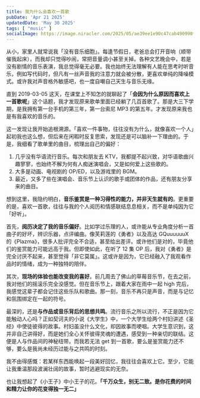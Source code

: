 ```yaml
---
title: 我为什么会喜欢一首歌
pubDate: 'Apr 21 2025'
updatedDate: 'May 30 2025'
tags: [ "music" ]
socialImage: https://image.niracler.com/2025/05/ae39ee1e90c47cab490990fa54a01537.png
---
```


从小，家里人就常说我「没有音乐细胞」。每逢节假日，老爸总会打开音响（顺带催我起床），而我却只觉得吵闹，常把音量调小甚至关掉。各种文艺晚会中，若是没有剧情的音乐表演，我总觉得毫无必要。我也始终无法理解有人能在思考时听音乐，例如写代码时，但凡有一丝声音我的注意力就会被分散，更喜欢单纯的降噪模式。或许我对声音格外敏感吧，也一度自嘲自己天生与音乐无缘。

直到 2019-03-05 这天，在课堂上不知怎的就聊起了「**会因为什么原因而喜欢上一首歌呢**」这个话题，我才发现原来歌单里面已经躺了几百首歌了。那是大三下学期，是我拥有第一台手机的第三年，第一台索尼 MP3 的第五年。才发现原来我也是有我喜欢的音乐的。

这一发现让我开始追根溯源。「喜欢一件事物，往往没有为什么，就像喜欢一个人」起初我也这么想，但后来在闲暇时反复思索，发现还是可以脑补一下理由的。于是，我细看了歌单里的曲目，梳理出自己的偏好：

1. 几乎没有华语流行音乐。每次和朋友去 KTV，我都提不起兴致，对华语歌曲兴趣寥寥，也始终不解为何有人痴迷演唱会，又是如何爱上这些歌的。
2. 大多是动画、电视剧的 OP/ED，以及游戏里的 BGM。
3. 最近，又多了些在演唱会、音乐节上认识的歌手或团体的作品，还有朋友分享来的曲目。

想到这里，我隐约明白，**音乐鉴赏是一种习得性的能力，并非天生就有的**。更重要的是，喜欢一首歌，往往与我的个人阅历和情感联结息息相关，而不是单纯因为它「好听」。

首先，**阅历决定了我的音乐偏好**。比如学过乐理的人，或许能从专业角度分析一首曲子的好坏，辨识乐器，点评编曲。像芙莉莲的《勇者》以及高达 GQuuuuuuX 的《Plazma》，很多人批评完全不合适，甚至给出差评。或许他们是对的，毕竟他们的鉴赏能力可能远高于我。但即使如此，在听了 12 集 OP 后，我对《勇者》是完全讨厌不起来，甚至觉得「非它莫属」。这或许是因为，它已经融入了我观看作品时的情绪，成为一种独特的陪伴。

其次，**现场的体验也能改变我的喜好**。前几周去了佛山的草莓音乐节，在去之前，我对他们的摇滚乐完全没感觉。但在音乐节上，跟着大家在雨中一起 high 完后，我感觉这辈子都会记住这些乐队和歌曲。那一刻，音乐不再只是声音，而是与记忆和氛围绑定在一起的符号。

最深的，还是**与作品或音乐背后的思想共鸣**。流行音乐之所以流行，不正是因为它能触动人心吗？正如契诃夫的小说《大学生》中，一个大学生给两个村妇讲述《圣经》中使徒彼得的故事。村妇虽没什么文化，却因故事而哽咽。大学生意识到，这并非自己讲得好，而是她们全心关怀彼得灵魂的遭遇，感受到一种亲切的联结。这便是人与作品间的神秘纽带。而我若无法 get 到一首歌，要么是鉴赏能力还不够，要么是我尚未经历过能与之共鸣的时刻。

我不由得感慨：若某样东西能唤起一段美好回忆，我往往会喜欢上它。至少，它能让我重温那段波澜壮阔的故事，暂时逃避现实的无奈。

也让我想起了《小王子》中小王子的花。**「千万众生，别无二致。是你花费的时间和精力让你的花变得独一无二」**
